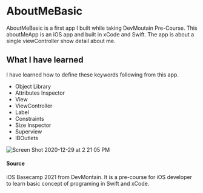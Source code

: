 # AboutMeBasic #
AboutMeBasic is a first app I built while taking DevMoutain Pre-Course. This aboutMeApp is an iOS app and built in xCode and Swift. The app is about a single viewController show detail about me.

## What I have learned ##
I have learned how to define these keywords following from this app.
 * Object Library
 * Attributes Inspector
 * View
 * ViewController
 * Label
 * Constraints
 * Size Inspector
 * Superview
 * IBOutlets

![Screen Shot 2020-12-29 at 2 21 05 PM](https://user-images.githubusercontent.com/57606580/103311894-23154d80-49e1-11eb-9085-cb7324a0e2af.png)

#### Source ####
iOS Basecamp 2021 from DevMontain. It is a pre-course for iOS developer to learn basic concept of programing in Swift and xCode.
